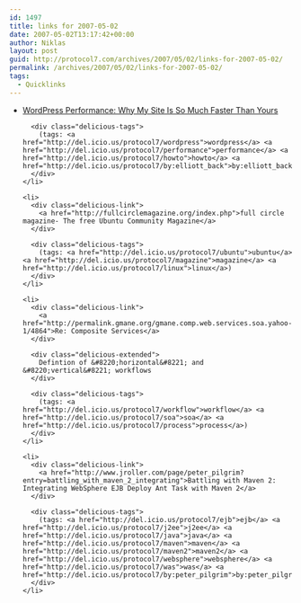 ```yaml
---
id: 1497
title: links for 2007-05-02
date: 2007-05-02T13:17:42+00:00
author: Niklas
layout: post
guid: http://protocol7.com/archives/2007/05/02/links-for-2007-05-02/
permalink: /archives/2007/05/02/links-for-2007-05-02/
tags:
  - Quicklinks
---
```

<div class='microid-1030705abe7b1eb10ff77d0aac1302b525296d11'>
  <ul class="delicious">
    <li>
      <div class="delicious-link">
        <a href="http://elliottback.com/wp/archives/2007/04/15/why-my-wordpress-site-is-so-much-faster-than-yours/">WordPress Performance: Why My Site Is So Much Faster Than Yours</a>
      </div>
      
      <div class="delicious-tags">
        (tags: <a href="http://del.icio.us/protocol7/wordpress">wordpress</a> <a href="http://del.icio.us/protocol7/performance">performance</a> <a href="http://del.icio.us/protocol7/howto">howto</a> <a href="http://del.icio.us/protocol7/by:elliott_back">by:elliott_back</a>)
      </div>
    </li>
    
    <li>
      <div class="delicious-link">
        <a href="http://fullcirclemagazine.org/index.php">full circle magazine- The free Ubuntu Community Magazine</a>
      </div>
      
      <div class="delicious-tags">
        (tags: <a href="http://del.icio.us/protocol7/ubuntu">ubuntu</a> <a href="http://del.icio.us/protocol7/magazine">magazine</a> <a href="http://del.icio.us/protocol7/linux">linux</a>)
      </div>
    </li>
    
    <li>
      <div class="delicious-link">
        <a href="http://permalink.gmane.org/gmane.comp.web.services.soa.yahoo-1/4864">Re: Composite Services</a>
      </div>
      
      <div class="delicious-extended">
        Defintion of &#8220;horizontal&#8221; and &#8220;vertical&#8221; workflows
      </div>
      
      <div class="delicious-tags">
        (tags: <a href="http://del.icio.us/protocol7/workflow">workflow</a> <a href="http://del.icio.us/protocol7/soa">soa</a> <a href="http://del.icio.us/protocol7/process">process</a>)
      </div>
    </li>
    
    <li>
      <div class="delicious-link">
        <a href="http://www.jroller.com/page/peter_pilgrim?entry=battling_with_maven_2_integrating">Battling with Maven 2: Integrating WebSphere EJB Deploy Ant Task with Maven 2</a>
      </div>
      
      <div class="delicious-tags">
        (tags: <a href="http://del.icio.us/protocol7/ejb">ejb</a> <a href="http://del.icio.us/protocol7/j2ee">j2ee</a> <a href="http://del.icio.us/protocol7/java">java</a> <a href="http://del.icio.us/protocol7/maven">maven</a> <a href="http://del.icio.us/protocol7/maven2">maven2</a> <a href="http://del.icio.us/protocol7/websphere">websphere</a> <a href="http://del.icio.us/protocol7/was">was</a> <a href="http://del.icio.us/protocol7/by:peter_pilgrim">by:peter_pilgrim</a>)
      </div>
    </li>
  </ul>
</div>